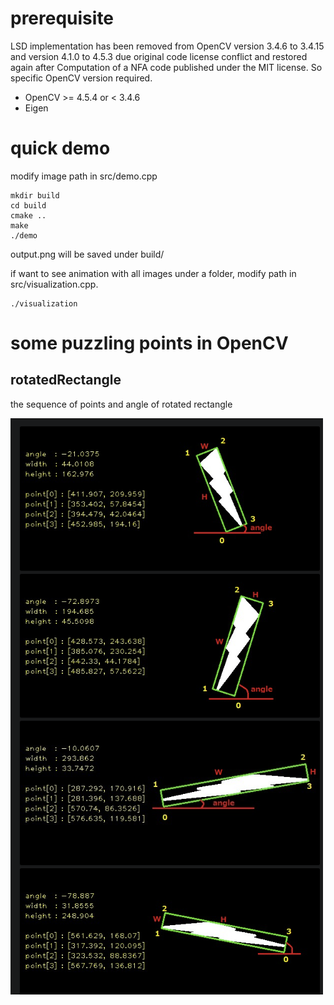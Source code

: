 # prerequisite

LSD implementation has been removed from OpenCV version 3.4.6 to 3.4.15 and version 4.1.0 to 4.5.3 due original code license conflict and restored again after Computation of a NFA code published under the MIT license. So specific OpenCV version required.

- OpenCV >= 4.5.4 or < 3.4.6
- Eigen

# quick demo

modify image path in src/demo.cpp

```
mkdir build
cd build
cmake ..
make
./demo
```
output.png will be saved under build/

if want to see animation with all images under a folder, modify path in src/visualization.cpp.
```
./visualization
```

# some puzzling points in OpenCV

## rotatedRectangle

the sequence of points and angle of rotated rectangle

![](image/rotated_rect.png)